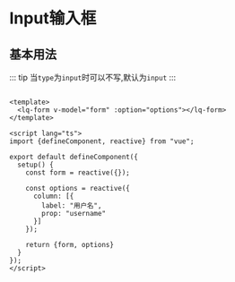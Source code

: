 # Input输入框

## 基本用法

<div>
    <lq-form v-model="form" :option="options"></lq-form>
</div>

<script lang="ts">
import {defineComponent, reactive} from "vue";
export default defineComponent({
    setup() {
        const form = reactive({});

        const options = reactive({
          column: [{
            label: "用户名",
            prop: "username"
          }]
        });

        return {form,options}
    }
});
</script>

::: tip
当`type`为`input`时可以不写,默认为`input`
:::

```vue

<template>
  <lq-form v-model="form" :option="options"></lq-form>
</template>

<script lang="ts">
import {defineComponent, reactive} from "vue";

export default defineComponent({
  setup() {
    const form = reactive({});

    const options = reactive({
      column: [{
        label: "用户名",
        prop: "username"
      }]
    });

    return {form, options}
  }
});
</script>
```
